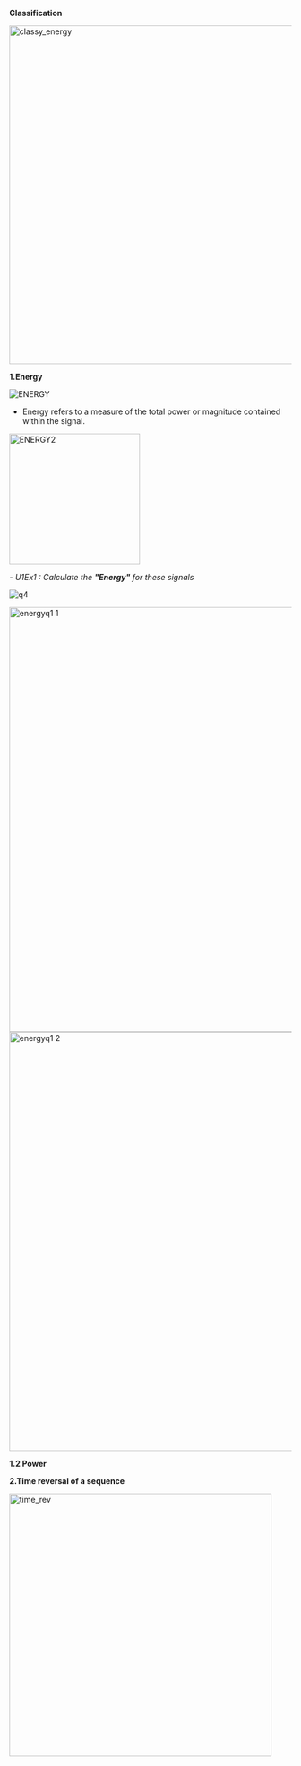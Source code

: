**Classification**

<img width="603" alt="classy_energy" src="https://github.com/PeerawatAltoTechCourse/MATLAB-DSP/assets/132571902/8c8eda30-8dde-4c82-88fa-a756d4bdb16d">


**1.Energy**

![ENERGY](https://github.com/PeerawatAltoTechCourse/MATLAB-DSP/assets/132571902/75c51a09-ae2f-4a30-a33e-a82bf1950911)


- Energy refers to a measure of the total power or magnitude contained within the signal.

  
<img width="233" alt="ENERGY2" src="https://github.com/PeerawatAltoTechCourse/MATLAB-DSP/assets/132571902/d0e600fd-338f-44d8-8030-a586cb3a07d6">

_- U1Ex1 : Calculate the **"Energy"** for these signals_

![q4](https://github.com/PeerawatAltoTechCourse/MATLAB-DSP/assets/132571902/f1adbb79-9bc8-4e94-957c-3897fcf8149b)

<img width="757" alt="energyq1 1" src="https://github.com/PeerawatAltoTechCourse/MATLAB-DSP/assets/132571902/ff2e9e2e-b4b5-4fae-861d-a73778192150">

<img width="746" alt="energyq1 2" src="https://github.com/PeerawatAltoTechCourse/MATLAB-DSP/assets/132571902/a9fe0d7c-f0a2-4925-a78a-8c991806ea4a">

**1.2 Power**



**2.Time reversal of a sequence**

<img width="468" alt="time_rev" src="https://github.com/PeerawatAltoTechCourse/MATLAB-DSP/assets/132571902/8ee6ccad-f2ad-4d77-ab83-c808c6cda8a0">


 


